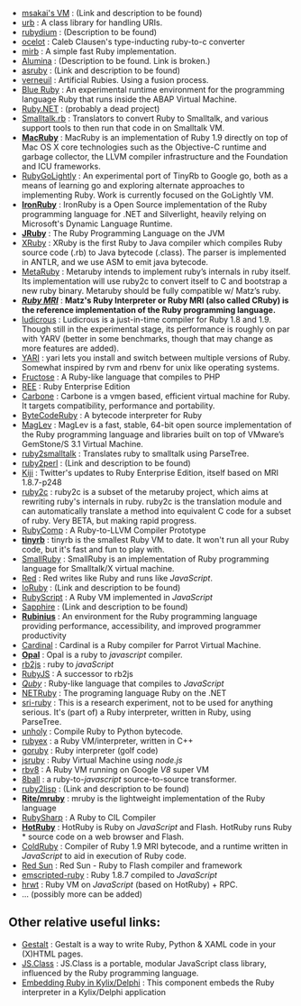 * [msakai's VM]() : (Link and description to be found)
* [urb](http://raa.ruby-lang.org/project/urb/) : A class library for handling URIs.
* [rubydium](https://github.com/lypanov/rubydium) : (Description to be found)
* [ocelot](https://github.com/cout/ocelot) : Caleb Clausen's type-inducting ruby-to-c converter 
* [mirb](http://mirb.heroku.com/) : A simple fast Ruby implementation.
* [Alumina](http://www.alumina-vm.org/) : (Description to be found. Link is broken.)
* [asruby]() : (Link and description to be found)
* [verneuil](https://github.com/kschiess/verneuil) : Artificial Rubies. Using a fusion process.
* [Blue Ruby](http://wiki.sdn.sap.com/wiki/display/Research/BlueRuby) : An experimental runtime environment for the programming language Ruby that runs inside the ABAP Virtual Machine.
* [Ruby.NET](https://code.google.com/p/rubydotnetcompiler/) : (probably a dead project)
* [Smalltalk.rb](https://github.com/mxcl/homebrew/blob/master/Library/Formula/gnu-smalltalk.rb) : Translators to convert Ruby to Smalltalk, and various support tools to then run that code in on Smalltalk VM.
* [**MacRuby**](http://macruby.org/) : MacRuby is an implementation of Ruby 1.9 directly on top of Mac OS X core technologies such as the Objective-C runtime and garbage collector, the LLVM compiler infrastructure and the Foundation and ICU frameworks.
* [RubyGoLightly](https://github.com/feyeleanor/RubyGoLightly) : An experimental port of TinyRb to Google go, both as a means of learning go and exploring alternate approaches to implementing Ruby. Work is currently focused on the GoLightly VM.
* [**IronRuby**](http://www.ironruby.net/) : IronRuby is a Open Source implementation of the Ruby programming language for .NET and Silverlight, heavily relying on Microsoft's Dynamic Language Runtime.
* [**JRuby**](http://www.jruby.org/) : The Ruby Programming Language on the JVM
* [XRuby](https://code.google.com/p/xruby/) : XRuby is the first Ruby to Java compiler which compiles Ruby source code (.rb) to Java bytecode (.class). The parser is implemented in ANTLR, and we use ASM to emit java bytecode. 
* [MetaRuby](http://zenspider.com/Languages/Ruby/MetaRuby.html) : Metaruby intends to implement ruby’s internals in ruby itself. Its implementation will use ruby2c to convert itself to C and bootstrap a new ruby binary. Metaruby should be fully compatible w/ Matz’s ruby.
* [_**Ruby MRI**_](http://www.ruby-lang.org/) : **Matz's Ruby Interpreter or Ruby MRI (also called CRuby) is the reference implementation of the Ruby programming language.**
* [ludicrous](http://rubystuff.org/ludicrous/) : Ludicrous is a just-in-time compiler for Ruby 1.8 and 1.9. Though still in the experimental stage, its performance is roughly on par with YARV (better in some benchmarks, though that may change as more features are added).
* [YARI](https://github.com/scottmuc/yari) : yari lets you install and switch between multiple versions of Ruby. Somewhat inspired by rvm and rbenv for unix like operating systems.
* [Fructose](https://github.com/charliesome/Fructose) : A Ruby-like language that compiles to PHP
* [REE](http://www.rubyenterpriseedition.com/) : Ruby Enterprise Edition
* [Carbone](http://www.nongnu.org/carbone/) : Carbone  is a  vmgen based,  efficient virtual  machine for  Ruby. It targets compatibility, performance and portability.
* [ByteCodeRuby](https://bitbucket.org/georgem/bytecoderuby) : A bytecode interpreter for Ruby
* [MagLev](http://maglev.github.com/) : MagLev is a fast, stable, 64-bit open source implementation of the Ruby programming language and libraries built on top of VMware’s GemStone/S 3.1 Virtual Machine.
* [ruby2smalltalk](http://zenspider.com/projects/ruby2smalltalk.html) : Translates ruby to smalltalk using ParseTree.
* [ruby2perl]() : (Link and description to be found)
* [Kiji](https://github.com/twitter/rubyenterpriseedition187-248/) : Twitter's updates to Ruby Enterprise Edition, itself based on MRI 1.8.7-p248
* [ruby2c](http://rubyforge.org/projects/ruby2c/) : ruby2c is a subset of the metaruby project, which aims at rewriting ruby's internals in ruby. ruby2c is the translation module and can automatically translate a method into equivalent C code for a subset of ruby. Very BETA, but making rapid progress.
* [RubyComp](http://llvm.cs.uiuc.edu/pubs/2004-Spring-AlexanderssonMSThesis.html) : A Ruby-to-LLVM Compiler Prototype
* [**tinyrb**](http://code.macournoyer.com/tinyrb/) : tinyrb is the smallest Ruby VM to date. It won't run all your Ruby code, but it's fast and fun to play with.
* [SmallRuby](https://swing.fit.cvut.cz/projects/smallruby) : SmallRuby is an implementation of Ruby programming language for Smalltalk/X virtual machine.
* [Red](https://github.com/jessesielaff/red) : Red writes like Ruby and runs like _JavaScript_.
* [IoRuby]() : (Link and description to be found)
* [RubyScript](https://github.com/judofyr/rubyscript) : A Ruby VM implemented in _JavaScript_
* [Sapphire]() : (Link and description to be found)
* [**Rubinius**](http://rubini.us/) : An environment for the Ruby programming language providing performance, accessibility, and improved programmer productivity
* [Cardinal](https://github.com/parrot/cardinal) : Cardinal is a Ruby compiler for Parrot Virtual Machine.
* [**Opal**](http://opalrb.org/) : Opal is a ruby to _javascript_ compiler.
* [rb2js](http://rb2js.rubyforge.org/) : ruby to _javaScript_
* [RubyJS](http://www.ntecs.de/blog/articles/2007/01/08/rubyjs-javascript-no-thank-you/) : A successor to rb2js
* [_Quby_](https://github.com/PlayMyCode/Quby) : Ruby-like language that compiles to _JavaScript_
* [NETRuby](http://sourceforge.jp/projects/netruby/) : The programing language Ruby on the .NET
* [sri-ruby](http://code.google.com/p/sri-ruby/) : This is a research experiment, not to be used for anything serious. It's (part of) a Ruby interpreter, written in Ruby, using ParseTree.
* [unholy](https://github.com/whymirror/unholy) : Compile Ruby to Python bytecode.
* [rubyex](https://github.com/unnali/rubyex) : a Ruby VM/interpreter, written in C++
* [goruby](http://rbjl.net/34-do-you-know-the-official-ruby-interpreter-goruby) : Ruby interpreter (golf code)
* [jsruby](https://github.com/ysbaddaden/jsruby) : Ruby Virtual Machine using _node.js_
* [rbv8](https://github.com/macournoyer/rbv8) : A Ruby VM running on Google _V8_ super VM
* [8ball](https://github.com/mattknox/8ball) : a ruby-to-_javascript_ source-to-source transformer.
* [ruby2lisp]() : (Link and description to be found)
* [**Rite/mruby**](https://github.com/mruby/mruby) : mruby is the lightweight implementation of the Ruby language
* [RubySharp](http://www.rubyclr.com/) : A Ruby to CIL Compiler
* [**HotRuby**](http://hotruby.yukoba.jp/) : HotRuby is Ruby on _JavaScript_ and Flash. HotRuby runs Ruby * source code on a web browser and Flash.
* [ColdRuby](https://github.com/whitequark/coldruby) : Compiler of Ruby 1.9 MRI bytecode, and a runtime written in _JavaScript_ to aid in execution of Ruby code.
* [Red Sun](https://github.com/jonathanbranam/redsun) : Red Sun - Ruby to Flash compiler and framework
* [emscripted-ruby](https://github.com/replit/emscripted-ruby) : Ruby 1.8.7 compiled to _JavaScript_
* [hrwt](https://github.com/gimite/hrwt) : Ruby VM on _JavaScript_ (based on HotRuby) + RPC.
* ... (possibly more can be added)


Other relative useful links:
----------------------------
* [Gestalt](http://visitmix.com/work/gestalt/) : Gestalt is a way to write Ruby, Python & XAML code in your (X)HTML pages.
* [JS.Class](http://jsclass.jcoglan.com/) : JS.Class is a portable, modular JavaScript class library, influenced by the Ruby programming language.
* [Embedding Ruby in Kylix/Delphi](http://www.sourcepole.com/2006/9/1/embedding-ruby-in-kylix-delphi) : This component embeds the Ruby interpreter in a Kylix/Delphi application

